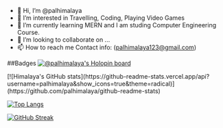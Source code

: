 - 👋 Hi, I’m @palhimalaya
- 👀 I’m interested in Travelling, Coding, Playing Video Games
- 🌱 I’m currently learning MERN and I am studing Computer Engineering Course.
- 💞️ I’m looking to collaborate on ...
- 📫 How to reach me Contact info: (palhimalaya123@gmail.com)

##Badges
[![@palhimalaya's Holopin board](https://holopin.me/palhimalaya)](https://holopin.io/@palhimalaya)

</div>
[![Himalaya's GitHub stats](https://github-readme-stats.vercel.app/api?username=palhimalaya&show_icons=true&theme=radical)](https://github.com/palhimalaya/github-readme-stats)


[![Top Langs](https://github-readme-stats.vercel.app/api/top-langs/?username=palhimalaya&layout=compact&show_icons=true&theme=radical)](https://github.com/palhimalaya/github-readme-stats)
</div>

[![GitHub Streak](https://streak-stats.demolab.com/?user=palhimalaya&theme=github-dark-blue)](https://git.io/streak-stats)

<!---
palhimalaya/palhimalaya is a ✨ special ✨ repository because its `README.md` (this file) appears on your GitHub profile.
You can click the Preview link to take a look at your changes.
--->




